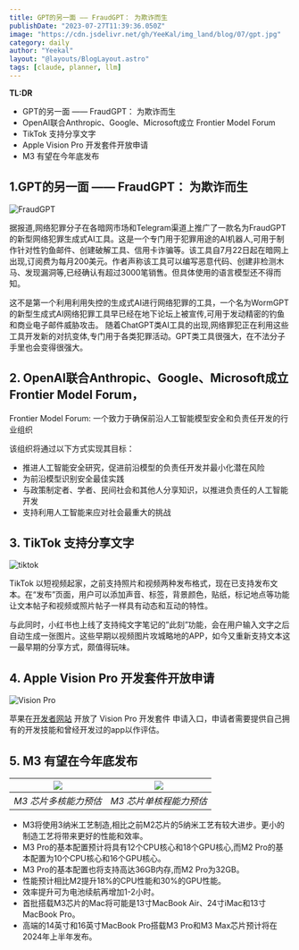 ```yaml
---
title: GPT的另一面 —— FraudGPT： 为欺诈而生
publishDate: "2023-07-27T11:39:36.050Z"
image: "https://cdn.jsdelivr.net/gh/YeeKal/img_land/blog/07/gpt.jpg"
category: daily
author: "Yeekal"
layout: "@layouts/BlogLayout.astro"
tags: [claude, planner, llm]
---
```


**TL:DR**

- GPT的另一面 —— FraudGPT： 为欺诈而生 
- OpenAI联合Anthropic、Google、Microsoft成立 Frontier Model Forum
- TikTok 支持分享文字
- Apple Vision Pro 开发套件开放申请
- M3 有望在今年底发布

## 1.GPT的另一面 —— FraudGPT： 为欺诈而生  

![FraudGPT](https://cdn.jsdelivr.net/gh/YeeKal/img_land/blog/07/gpt.jpg)

据报道,网络犯罪分子在各暗网市场和Telegram渠道上推广了一款名为FraudGPT的新型网络犯罪生成式AI工具。这是一个专门用于犯罪用途的AI机器人,可用于制作针对性钓鱼邮件、创建破解工具、信用卡诈骗等。该工具自7月22日起在暗网上出现,订阅费为每月200美元。作者声称该工具可以编写恶意代码、创建非检测木马、发现漏洞等,已经确认有超过3000笔销售。但具体使用的语言模型还不得而知。

这不是第一个利用利用失控的生成式AI进行网络犯罪的工具，一个名为WormGPT的新型生成式AI网络犯罪工具早已经在地下论坛上被宣传,可用于发动精密的钓鱼和商业电子邮件威胁攻击。 随着ChatGPT类AI工具的出现,网络罪犯正在利用这些工具开发新的对抗变体,专门用于各类犯罪活动。GPT类工具很强大，在不法分子手里也会变得很强大。


## 2. OpenAI联合Anthropic、Google、Microsoft成立 Frontier Model Forum，

Frontier Model Forum: 一个致力于确保前沿人工智能模型安全和负责任开发的行业组织

该组织将通过以下方式实现其目标：
- 推进人工智能安全研究，促进前沿模型的负责任开发并最小化潜在风险
- 为前沿模型识别安全最佳实践
- 与政策制定者、学者、民间社会和其他人分享知识，以推进负责任的人工智能开发
- 支持利用人工智能来应对社会最重大的挑战

## 3. TikTok 支持分享文字

![tiktok](https://cdn.jsdelivr.net/gh/YeeKal/img_land/blog/07/27a4a30bfb15dabb9a196c0de63f9f6a.png)

TikTok 以短视频起家，之前支持照片和视频两种发布格式，现在已支持发布文本。在“发布”页面，用户可以添加声音、标签，背景颜色，贴纸，标记地点等功能让文本帖子和视频或照片帖子一样具有动态和互动的特性。

与此同时，小红书也上线了支持纯文字笔记的”此刻”功能，会在用户输入文字之后自动生成一张图片。这些早期以视频图片攻城略地的APP，如今又重新支持文本这一最早期的分享方式，颇值得玩味。

## 4. Apple Vision Pro 开发套件开放申请

![Vision Pro](https://cdn.jsdelivr.net/gh/YeeKal/img_land/blog/07/vision-side_2x.webp)

苹果在[开发者网站](https://developer.apple.com/visionos/developer-kit/) 开放了 Vision Pro 开发套件 申请入口，申请者需要提供自己拥有的开发技能和曾经开发过的app以作评估。

## 5. M3 有望在今年底发布

| ![](https://cdn.jsdelivr.net/gh/YeeKal/img_land/blog/07/M3-preview-GB61-M3est-multi2.jpg.webp) |![](https://cdn.jsdelivr.net/gh/YeeKal/img_land/blog/07/M3-preview-GB61-M3est-single2.jpg.webp)|
|:--:|:--:|
| *M3 芯片多核能力预估* |*M3 芯片单核程能力预估* |

- M3将使用3纳米工艺制造,相比之前M2芯片的5纳米工艺有较大进步。更小的制造工艺将带来更好的性能和效率。
- M3 Pro的基本配置预计将具有12个CPU核心和18个GPU核心,而M2 Pro的基本配置为10个CPU核心和16个GPU核心。
- M3 Pro的基本配置也将支持高达36GB内存,而M2 Pro为32GB。
- 性能预计相比M2提升18%的CPU性能和30%的GPU性能。
- 效率提升可为电池续航再增加1-2小时。
- 首批搭载M3芯片的Mac将可能是13寸MacBook Air、24寸iMac和13寸MacBook Pro。
- 高端的14英寸和16英寸MacBook Pro搭载M3 Pro和M3 Max芯片预计将在2024年上半年发布。